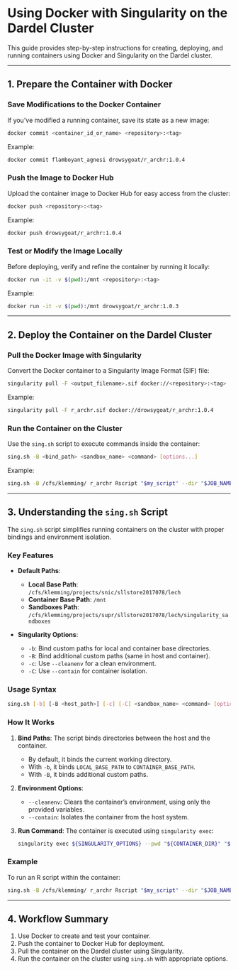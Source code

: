 # Using Docker with Singularity on the Dardel Cluster

This guide provides step-by-step instructions for creating, deploying, and running containers using Docker and Singularity on the Dardel cluster.

---

## 1. Prepare the Container with Docker

### Save Modifications to the Docker Container
If you've modified a running container, save its state as a new image:
```bash
docker commit <container_id_or_name> <repository>:<tag>
```
Example:
```bash
docker commit flamboyant_agnesi drowsygoat/r_archr:1.0.4
```

### Push the Image to Docker Hub
Upload the container image to Docker Hub for easy access from the cluster:
```bash
docker push <repository>:<tag>
```
Example:
```bash
docker push drowsygoat/r_archr:1.0.4
```

### Test or Modify the Image Locally
Before deploying, verify and refine the container by running it locally:
```bash
docker run -it -v $(pwd):/mnt <repository>:<tag>
```
Example:
```bash
docker run -it -v $(pwd):/mnt drowsygoat/r_archr:1.0.3
```

---

## 2. Deploy the Container on the Dardel Cluster

### Pull the Docker Image with Singularity
Convert the Docker container to a Singularity Image Format (SIF) file:
```bash
singularity pull -F <output_filename>.sif docker://<repository>:<tag>
```
Example:
```bash
singularity pull -F r_archr.sif docker://drowsygoat/r_archr:1.0.4
```

### Run the Container on the Cluster
Use the `sing.sh` script to execute commands inside the container:
```bash
sing.sh -B <bind_path> <sandbox_name> <command> [options...]
```
Example:
```bash
sing.sh -B /cfs/klemming/ r_archr Rscript "$my_script" --dir "$JOB_NAME" --name "$sample_id" --sample "$sample_path" --threads "$cpus" --gtf "$anno"
```

---

## 3. Understanding the `sing.sh` Script

The `sing.sh` script simplifies running containers on the cluster with proper bindings and environment isolation.

### Key Features
- **Default Paths**:
  - **Local Base Path**: `/cfs/klemming/projects/snic/sllstore2017078/lech`
  - **Container Base Path**: `/mnt`
  - **Sandboxes Path**: `/cfs/klemming/projects/supr/sllstore2017078/lech/singularity_sandboxes`

- **Singularity Options**:
  - `-b`: Bind custom paths for local and container base directories.
  - `-B`: Bind additional custom paths (same in host and container).
  - `-c`: Use `--cleanenv` for a clean environment.
  - `-C`: Use `--contain` for container isolation.

### Usage Syntax
```bash
sing.sh [-b] [-B <host_path>] [-c] [-C] <sandbox_name> <command> [options...]
```

### How It Works
1. **Bind Paths**: The script binds directories between the host and the container.
   - By default, it binds the current working directory.
   - With `-b`, it binds `LOCAL_BASE_PATH` to `CONTAINER_BASE_PATH`.
   - With `-B`, it binds additional custom paths.

2. **Environment Options**:
   - `--cleanenv`: Clears the container’s environment, using only the provided variables.
   - `--contain`: Isolates the container from the host system.

3. **Run Command**:
   The container is executed using `singularity exec`:
   ```bash
   singularity exec ${SINGULARITY_OPTIONS} --pwd "${CONTAINER_DIR}" "${SANDBOXES_PATH}/${SANDBOX_NAME}" ${COMMAND}
   ```

### Example
To run an R script within the container:
```bash
sing.sh -B /cfs/klemming/ r_archr Rscript "$my_script" --dir "$JOB_NAME" --name "$sample_id" --sample "$sample_path" --threads "$cpus" --gtf "$anno"
```

---

## 4. Workflow Summary

1. Use Docker to create and test your container.
2. Push the container to Docker Hub for deployment.
3. Pull the container on the Dardel cluster using Singularity.
4. Run the container on the cluster using `sing.sh` with appropriate options.
